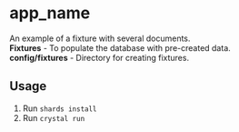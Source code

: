 # app_name

An example of a fixture with several documents.
<br>
**Fixtures** - To populate the database with pre-created data.
<br>
**config/fixtures** - Directory for creating fixtures.

## Usage

1. Run `shards install`
2. Run `crystal run`

